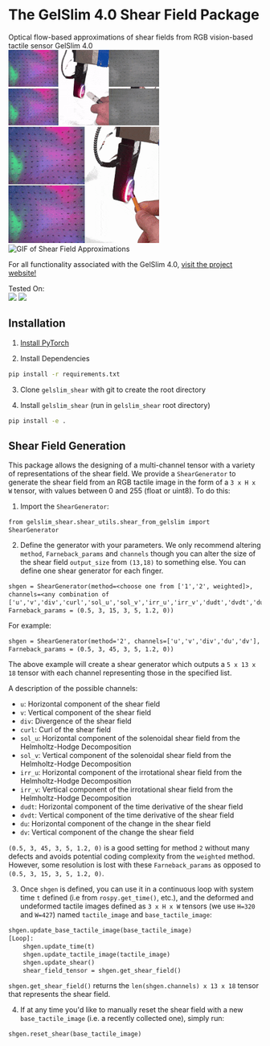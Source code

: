 # The GelSlim 4.0 Shear Field Package
Optical flow-based approximations of shear fields from RGB vision-based tactile sensor GelSlim 4.0 <br />
![GIF of Helmholtz Decomposition and Divergence and Curl](https://github.com/MMintLab/gelslim_shear/blob/master/media/animations/decomposition_marker.gif?raw=true)
![GIF of Time Derivative](https://github.com/MMintLab/gelslim_shear/blob/master/media/animations/time_derivative_hex.gif?raw=true)<br />
![GIF of Shear Field Approximations](https://github.com/MMintLab/gelslim_shear/blob/master/media/animations/shear_field_small_screw_head.gif?raw=true)

For all functionality associated with the GelSlim 4.0, [visit the project website!](https://www.mmintlab.com/research/gelslim-4-0/)

Tested On: <br />
<a href="https://pytorch.org/"><img src="https://img.shields.io/badge/PyTorch-v2.0+-red.svg?logo=PyTorch&style=for-the-badge" /></a>
<a href="#"><img src="https://img.shields.io/badge/python-v3.8+-blue.svg?logo=python&style=for-the-badge" /></a>

## Installation

1. [Install PyTorch](https://pytorch.org/get-started/locally/)

2. Install Dependencies
```bash
pip install -r requirements.txt
```

3. Clone `gelslim_shear` with git to create the root directory

4. Install `gelslim_shear` (run in `gelslim_shear` root directory)
```bash
pip install -e .
```

## Shear Field Generation

This package allows the designing of a multi-channel tensor with a variety of representations of the shear field. We provide a `ShearGenerator` to generate the shear field from an RGB tactile image in the form of a ```3 x H x W``` tensor, with values between 0 and 255 (float or uint8). To do this:

1. Import the `ShearGenerator`:
```
from gelslim_shear.shear_utils.shear_from_gelslim import ShearGenerator
```

2. Define the generator with your parameters. We only recommend altering `method`, `Farneback_params` and `channels` though you can alter the size of the shear field `output_size` from `(13,18)` to something else. You can define one shear generator for each finger.

```
shgen = ShearGenerator(method=<choose one from ['1','2', weighted]>, channels=<any combination of ['u','v','div','curl','sol_u','sol_v','irr_u','irr_v','dudt','dvdt','du','dv']>, Farneback_params = (0.5, 3, 15, 3, 5, 1.2, 0))
```

For example:
```
shgen = ShearGenerator(method='2', channels=['u','v','div','du','dv'], Farneback_params = (0.5, 3, 45, 3, 5, 1.2, 0))
```

The above example will create a shear generator which outputs a `5 x 13 x 18` tensor with each channel representing those in the specified list.

A description of the possible channels:
- `u`: Horizontal component of the shear field
- `v`: Vertical component of the shear field
- `div`: Divergence of the shear field
- `curl`: Curl of the shear field
- `sol_u`: Horizontal component of the solenoidal shear field from the Helmholtz-Hodge Decomposition
- `sol_v`: Vertical component of the solenoidal shear field from the Helmholtz-Hodge Decomposition
- `irr_u`: Horizontal component of the irrotational shear field from the Helmholtz-Hodge Decomposition
- `irr_v`: Vertical component of the irrotational shear field from the Helmholtz-Hodge Decomposition
- `dudt`: Horizontal component of the time derivative of the shear field
- `dvdt`: Vertical component of the time derivative of the shear field
- `du`: Horizontal component of the change in the shear field
- `dv`: Vertical component of the change the shear field

`(0.5, 3, 45, 3, 5, 1.2, 0)` is a good setting for method `2` without many defects and avoids potential coding complexity from the `weighted` method. However, some resolution is lost with these `Farneback_params` as opposed to `(0.5, 3, 15, 3, 5, 1.2, 0)`.

3. Once `shgen` is defined, you can use it in a continuous loop with system time `t` defined (i.e from `rospy.get_time()`, etc.), and the deformed and undeformed tactile images defined as ```3 x H x W``` tensors (we use `H=320` and `W=427`) named `tactile_image` and `base_tactile_image`:

```
shgen.update_base_tactile_image(base_tactile_image)
[Loop]:
    shgen.update_time(t)
    shgen.update_tactile_image(tactile_image)
    shgen.update_shear()
    shear_field_tensor = shgen.get_shear_field()
```

`shgen.get_shear_field()` returns the `len(shgen.channels) x 13 x 18` tensor that represents the shear field.

4. If at any time you'd like to manually reset the shear field with a new `base_tactile_image` (i.e. a recently collected one), simply run:
```
shgen.reset_shear(base_tactile_image)
```
